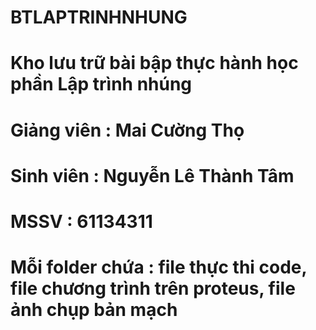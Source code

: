 # BTLAPTRINHNHUNG
# Kho lưu trữ bài bập thực hành học phần Lập trình nhúng
# Giảng viên : Mai Cường Thọ
# Sinh viên : Nguyễn Lê Thành Tâm
# MSSV : 61134311
# Mỗi folder chứa : file thực thi code, file chương trình trên proteus, file ảnh chụp bản mạch 
